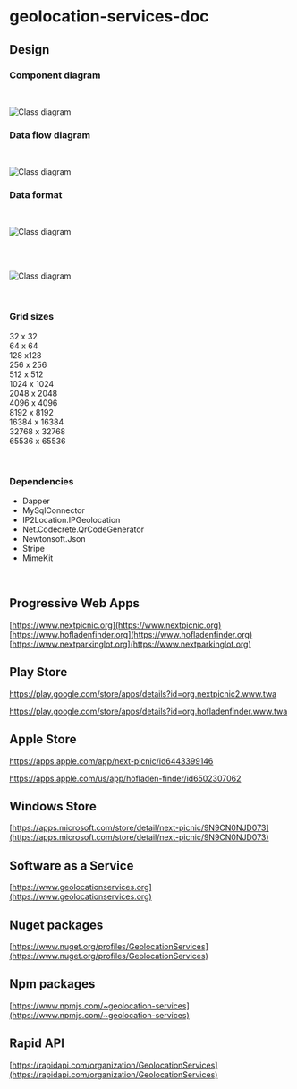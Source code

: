 # geolocation-services-doc

## Design

### Component diagram

<br>

![Class diagram](_images/architecture-component-diagram.drawio.svg)

### Data flow diagram

<br>

![Class diagram](_images/architecture-data-flow.drawio.svg)

### Data format

<br>

![Class diagram](_images/architecture-data-format.drawio.svg)

<br>
<br>

![Class diagram](_images/architecture-quad-tree.drawio.svg)

<br>

### Grid sizes
32 x 32<br>
64 x 64<br>
128 x128<br>
256 x 256<br>
512 x 512<br>
1024 x 1024<br>
2048 x 2048<br>
4096 x 4096<br>
8192 x 8192<br>
16384 x 16384<br>
32768 x 32768<br>
65536 x 65536

<br>

### Dependencies
- Dapper
- MySqlConnector
- IP2Location.IPGeolocation
- Net.Codecrete.QrCodeGenerator
- Newtonsoft.Json
- Stripe
- MimeKit

<br>

## Progressive Web Apps

[https://www.nextpicnic.org](https://www.nextpicnic.org)  
[https://www.hofladenfinder.org](https://www.hofladenfinder.org)  
[https://www.nextparkinglot.org](https://www.nextparkinglot.org)

## Play Store

https://play.google.com/store/apps/details?id=org.nextpicnic2.www.twa

https://play.google.com/store/apps/details?id=org.hofladenfinder.www.twa

## Apple Store

https://apps.apple.com/app/next-picnic/id6443399146

https://apps.apple.com/us/app/hofladen-finder/id6502307062

## Windows Store

[https://apps.microsoft.com/store/detail/next-picnic/9N9CN0NJD073](https://apps.microsoft.com/store/detail/next-picnic/9N9CN0NJD073)

## Software as a Service

[https://www.geolocationservices.org](https://www.geolocationservices.org)

## Nuget packages

[https://www.nuget.org/profiles/GeolocationServices](https://www.nuget.org/profiles/GeolocationServices)  

## Npm packages

[https://www.npmjs.com/~geolocation-services](https://www.npmjs.com/~geolocation-services)

## Rapid API

[https://rapidapi.com/organization/GeolocationServices](https://rapidapi.com/organization/GeolocationServices)
